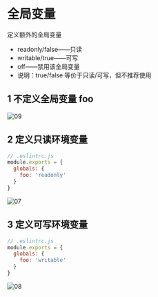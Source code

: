 # 全局变量

定义额外的全局变量

- readonly/false——只读
- writable/true——可写
- off——禁用该全局变量
- 说明：true/false 等价于只读/可写，但不推荐使用

## 1 不定义全局变量 foo

![09](http://image.newarea.site/20230718/09.png)

## 2 定义只读环境变量

```js
// .eslintrc.js
module.exports = {
  globals: {
    foo: 'readonly'
  }
}
```

![07](http://image.newarea.site/20230718/07.png)

## 3 定义可写环境变量

```js
// .eslintrc.js
module.exports = {
  globals: {
    foo: 'writable'
  }
}
```

![08](http://image.newarea.site/20230718/08.png)